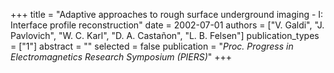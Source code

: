 +++
title = "Adaptive approaches to rough surface underground imaging - I: Interface profile reconstruction"
date = 2002-07-01
authors = ["V. Galdi", "J. Pavlovich", "W. C. Karl", "D. A. Castañon", "L. B. Felsen"]
publication_types = ["1"]
abstract = ""
selected = false
publication = "*Proc. Progress in Electromagnetics Research Symposium (PIERS)*"
+++

